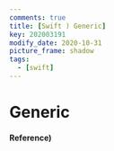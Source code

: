 ```yaml
---
comments: true
title: [Swift ) Generic]
key: 202003191
modify_date: 2020-10-31
picture_frame: shadow
tags:
  - [swift]
---
```

 
# Generic

#### Reference)
 
